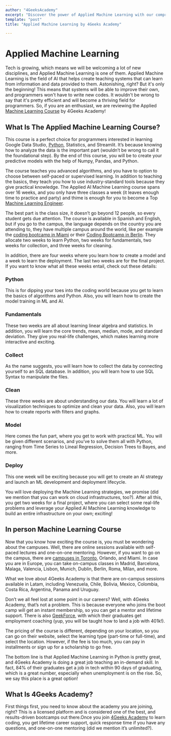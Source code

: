 ```yaml
---
author: "4GeeksAcademy"
excerpt: "Discover the power of Applied Machine Learning with our comprehensive course. Learn practical techniques to tackle real-world problems. Enroll now!"
template: "post"
title: "Applied Machine Learning by 4Geeks Academy"

---
```

# Applied Machine Learning

Tech is growing, which means we will be welcoming a lot of new disciplines, and Applied Machine Learning is one of them. Applied Machine Learning is the field of AI that helps create teaching systems that can learn from information and data provided to them. Astonishing, right? But it's only the beginning! This means that systems will be able to improve their own, and programmers won't have to write new codes. It wouldn't be wrong to say that it's pretty efficient and will become a thriving field for programmers. So, if you are an enthusiast, we are reviewing the Applied [Machine Learning Course](https://4geeksacademy.com/us/coding-bootcamps/machine-learning-engineering) by 4Geeks Academy!


## What Is The Applied Machine Learning Course?
This course is a perfect choice for programmers interested in learning Google Data Studio, [Python](https://4geeks.com/technology/python), Statistics, and Streamlit. It’s because knowing how to analyze the data is the important part (wouldn’t be wrong to call it the foundational step). By the end of this course, you will be to create your predictive models with the help of Numpy, Pandas, and Python.

The course teaches you advanced algorithms, and you have to option to choose between self-paced or supervised learning. In addition to teaching the basics, they teach you how to use industry-standard tools because they give practical knowledge. The Applied AI Machine Learning course spans over 16 weeks, and you only have three classes a week (it leaves enough time to practice and party) and thime is enough for you to become a Top [Machine Learning Engineer](https://4geeksacademy.com/us/machine-learning-engineer/machine-learning-engineer).

The best part is the class size, it doesn’t go beyond 12 people, so every student gets due attention. The course is available in Spanish and English, but if you go to the campus, the language depends on the country you are attending to, they have multiple campus around the world, like per example the [coding bootcamp in Miami](https://4geeksacademy.com/us/coding-campus/coding-bootcamp-miami) or their [Coding Bootcamp in Berlin](https://4geeksacademy.com/us/coding-campus/coding-bootcamp-berlin-germany). They allocate two weeks to learn Python, two weeks for fundamentals, two weeks for collection, and three weeks for cleaning.

In addition, there are four weeks where you learn how to create a model and a week to learn the deployment. The last two weeks are for the final project. If you want to know what all these weeks entail, check out these details:

### Python
This is for dipping your toes into the coding world because you get to learn the basics of algorithms and Python. Also, you will learn how to create the model training in ML and AI.

### Fundamentals
These two weeks are all about learning linear algebra and statistics. In addition, you will learn the core trends, mean, median, mode, and standard deviation. They give you real-life challenges, which makes learning more interactive and exciting.

### Collect
As the name suggests, you will learn how to collect the data by connecting yourself to an SQL database. In addition, you will learn how to use SQL Syntax to manipulate the files.

### Clean
These three weeks are about understanding our data. You will learn a lot of visualization techniques to optimize and clean your data. Also, you will learn how to create reports with filters and graphs.

### Model
Here comes the fun part, where you get to work with practical ML. You will be given different scenarios, and you’ve to solve them all with Python, ranging from Time Series to Lineal Regression, Decision Trees to Bayes, and more.

### Deploy
This one week will be exciting because you will get to create an AI strategy and launch an ML development and deployment lifecycle. 

You will love deploying the Machine Learning strategies, we promise (did we mention that you can work on cloud infrastructures, too?). After all this, you get two weeks for a final project, where you can select some real-life problems and leverage your Applied AI Machine Learning knowledge to build an entire infrastructure on your own; exciting!

## In person Machine Learning Course

Now that you know how exciting the course is, you must be wondering about the campuses. Well, there are online sessions available with self-paced lectures and one-on-one mentoring. However, if you want to go on the campus, there are [campuses in Toronto](https://4geeksacademy.com/us/coding-campus/coding-bootcamp-toronto-canada), Orlando, and Miami. In case you are in Europe, you can take on-campus classes in Madrid, Barcelona, Malaga, Valencia, Lisbon, Munich, Dublin, Berlin, Roma, Milan, and more.

What we love about 4Geeks Academy is that there are on-campus sessions available in Latam, including Venezuela, Chile, Bolivia, Mexico, Colombia, Costa Rica, Argentina, Panama and Uruguay.

Don’t we all feel lost at some point in our careers? Well, with 4Geeks Academy, that’s not a problem. This is because everyone who joins the boot camp will get an instant membership, so you can get a mentor and lifetime support.  There is also [GeekForce](https://4geeksacademy.com/us/geekforce-career-support), with which their graduates get employment coaching (yup, you will be taught how to land a job with 401k!).

The pricing of the course is different, depending on your location, so you can go on their website, select the learning type (part-time or full-time), and select the location. However, if the fee is too much, you can pay in installments or sign up for a scholarship to go free.

The bottom line is that Applied Machine Learning in Python is pretty great, and 4Geeks Academy is doing a great job teaching an in-demand skill. In fact, 84% of their graduates get a job in tech within 90 days of graduating, which is a great number, especially when unemployment is on the rise. So, we say this place is a great option!
 
 ## What Is 4Geeks Academy?
First things first, you need to know about the academy you are joining, right? This is a licensed platform and is considered one of the best, and results-driven bootcamps out there.Once you join [4Geeks Academy](https://4geeksacademy.com/us/coding-bootcamps/datascience-machine-learning) to learn coding, you get lifetime career support, quick response time if you have any questions, and one-on-one mentoring (did we mention it’s unlimited?).


